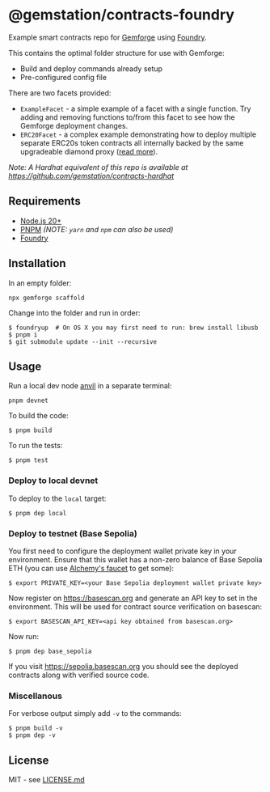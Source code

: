 # @gemstation/contracts-foundry

Example smart contracts repo for [Gemforge](https://gemforge.xyz) using [Foundry](https://github.com/foundry-rs/foundry).

This contains the optimal folder structure for use with Gemforge:

* Build and deploy commands already setup
* Pre-configured config file

There are two facets provided:

* `ExampleFacet` - a simple example of a facet with a single function. Try adding and removing functions to/from this facet to see how the Gemforge deployment changes.
* `ERC20Facet` - a complex example demonstrating how to deploy multiple separate ERC20s token contracts all internally backed by the same upgradeable diamond proxy ([read more](https://hiddentao.com/archives/2023/08/08/building-multiple-nft-and-erc-20-tokens-backed-by-a-single-upgradeable-smart-contract)).

_Note: A Hardhat equivalent of this repo is available at https://github.com/gemstation/contracts-hardhat_

## Requirements

* [Node.js 20+](https://nodejs.org)
* [PNPM](https://pnpm.io/) _(NOTE: `yarn` and `npm` can also be used)_
* [Foundry](https://github.com/foundry-rs/foundry/blob/master/README.md)

## Installation

In an empty folder:

```shell
npx gemforge scaffold
```

Change into the folder and run in order:

```shell
$ foundryup  # On OS X you may first need to run: brew install libusb
$ pnpm i
$ git submodule update --init --recursive
```

## Usage

Run a local dev node [anvil](https://book.getfoundry.sh/anvil/) in a separate terminal:

```shell
pnpm devnet
```

To build the code:

```shell
$ pnpm build
```

To run the tests:

```shell
$ pnpm test
```

### Deploy to local devnet

To deploy to the `local` target:

```shell
$ pnpm dep local
```

### Deploy to testnet (Base Sepolia)

You first need to configure the deployment wallet private key in your environment. Ensure that this wallet has a non-zero balance of Base Sepolia ETH (you can use [Alchemy's faucet](https://www.alchemy.com/faucets/base-sepolia) to get some):

```shell
$ export PRIVATE_KEY=<your Base Sepolia deployment wallet private key>
```

Now register on https://basescan.org and generate an API key to set in the environment. This will be used for contract source verification on basescan:

```shell
$ export BASESCAN_API_KEY=<api key obtained from basescan.org>
```

Now run:

```shell
$ pnpm dep base_sepolia
```

If you visit https://sepolia.basescan.org you should see the deployed contracts along with verified source code.

### Miscellanous

For verbose output simply add `-v` to the commands:

```shell
$ pnpm build -v
$ pnpm dep -v
```

## License

MIT - see [LICENSE.md](LICENSE.md)
